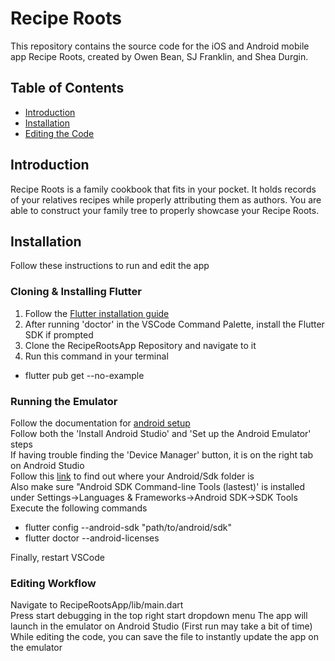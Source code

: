 # Recipe Roots

This repository contains the source code for the iOS and Android mobile app Recipe Roots, created by Owen Bean, SJ Franklin, and Shea Durgin.

## Table of Contents

- [Introduction](#Introduction)
- [Installation](#Installation)
- [Editing the Code](#Editing-the-Code)

## Introduction
Recipe Roots is a family cookbook that fits in your pocket. It holds records of your relatives recipes while properly attributing them as authors. You are able to construct your family tree to properly showcase your Recipe Roots.

## Installation
Follow these instructions to run and edit the app  

### Cloning & Installing Flutter
1. Follow the [Flutter installation guide](https://docs.flutter.dev/get-started/install)  
2. After running 'doctor' in the VSCode Command Palette, install the Flutter SDK if prompted  
3. Clone the RecipeRootsApp Repository and navigate to it
4. Run this command in your terminal
-  flutter pub get --no-example  

### Running the Emulator
Follow the documentation for [android setup](https://flutter.dev/docs/get-started/install/windows#android-setup)  
Follow both the 'Install Android Studio' and 'Set up the Android Emulator' steps  
If having trouble finding the 'Device Manager' button, it is on the right tab on Android Studio  
Follow this [link](https://developer.android.com/studio/command-line) to find out where your Android/Sdk folder is  
Also make sure "Android SDK Command-line Tools (lastest)' is installed under Settings->Languages & Frameworks->Android SDK->SDK Tools  
Execute the following commands  
-  flutter config --android-sdk "path/to/android/sdk"
-  flutter doctor --android-licenses

Finally, restart VSCode  

### Editing Workflow
Navigate to RecipeRootsApp/lib/main.dart  
Press start debugging in the top right start dropdown menu
The app will launch in the emulator on Android Studio (First run may take a bit of time)  
While editing the code, you can save the file to instantly update the app on the emulator  
